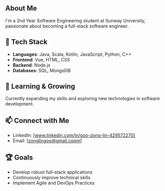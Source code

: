 ## About Me
I'm a 2nd Year Software Engineering student at Sunway University, passionate about becoming a full-stack software engineer.

## 🚀 Tech Stack
- **Languages**: Java, Scala, Kotlin, JavaScript, Python, C++
- **Frontend**: Vue, HTML, CSS
- **Backend**: Node.js
- **Databases**: SQL, MongoDB

## 🌱 Learning & Growing
Currently expanding my skills and exploring new technologies in software development.

## 📫 Connect with Me
- LinkedIn: [www.linkedin.com/in/goo-zong-lin-429572270]
- Email: [zonglingoo@gmail.copm]

## 🏆 Goals
- Develop robust full-stack applications
- Continuously improve technical skills
- Implement Agile and DevOps Practices
